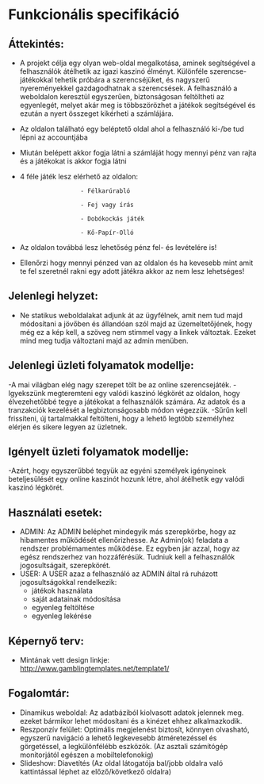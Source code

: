 # Funkcionális specifikáció

## Áttekintés:
- A projekt célja egy olyan web-oldal megalkotása, aminek segítségével a felhasználók átélhetik az igazi kaszinó élményt. Különféle szerencse-játékokkal tehetik próbára a szerencséjüket, és nagyszerű nyereményekkel gazdagodhatnak a szerencsések. A felhasználó a weboldalon keresztül egyszerűen, biztonságosan feltöltheti az egyenlegét, melyet akár meg is többszörözhet a játékok segítségével és ezután a nyert összeget kikérheti a számlájára.

- Az oldalon található egy beléptető oldal ahol a felhasználó ki-/be tud lépni az accountjába
- Miután belépett akkor fogja látni a számláját hogy mennyi pénz van rajta és a játékokat is akkor fogja látni
- 4 féle játék lesz elérhető az oldalon: 

                       - Félkarúrabló
                       
                       - Fej vagy írás
                       
                       - Dobókockás játék
                       
                       - Kő-Papír-Olló
- Az oldalon továbbá lesz lehetőség pénz fel- és levételére is!
- Ellenőrzi hogy mennyi pénzed van az oldalon és ha kevesebb mint amit te fel szeretnél rakni egy adott játékra akkor az nem lesz lehetséges!

## Jelenlegi helyzet:
- Ne statikus weboldalakat adjunk át az ügyfélnek, amit nem tud majd módosítani a jövőben és állandóan szól majd az üzemeltetőjének, hogy még ez a kép kell, a szöveg nem stimmel vagy a linkek változtak. Ezeket mind meg tudja változtani majd az admin menüben.

## Jelenlegi üzleti folyamatok modellje:
-A mai világban elég nagy szerepet tölt be az online szerencsejáték.
-Igyekszünk megteremteni egy valódi kaszinó légkörét az oldalon, hogy élvezehetőbbé tegye a játékokat a felhasználók számára. Az adatok és a tranzakciók kezelését a legbiztonságosabb módon végezzük.
-Sűrűn kell frissíteni, új tartalmakkal feltölteni, hogy a lehető legtöbb személyhez elérjen és sikere legyen az üzletnek.

## Igényelt üzleti folyamatok modellje:
-Azért, hogy egyszerűbbé tegyük az egyéni személyek igényeinek beteljesülését egy online kaszinót hozunk létre, ahol átélhetik
egy valódi kaszinó légkörét.

## Használati esetek:
- ADMIN: Az ADMIN beléphet mindegyik más szerepkörbe, hogy az hibamentes működését ellenőrizhesse. Az Admin(ok) feladata a rendszer problémamentes működése. Ez egyben jár azzal, hogy az egész rendszerhez van hozzáférésük. Tudniuk kell a felhasználók jogosultságait, szerepkörét.
- USER: A USER azaz a felhasználó az ADMIN által rá ruházott jogosultságokkal rendelkezik:
  - játékok használata 
  - saját adatainak módosítása
  - egyenleg feltöltése
  - egyenleg lekérése

## Képernyő terv:
- Mintának vett design linkje: http://www.gamblingtemplates.net/template1/

## Fogalomtár:
- Dinamikus weboldal: Az adatbáziból kiolvasott adatok jelennek meg. ezeket bármikor lehet módosítani és a kinézet ehhez alkalmazkodik.
- Reszponzív felület: Optimális megjelenést biztosít, könnyen olvasható, egyszerű navigáció a lehető legkevesebb átméretezéssel és görgetéssel, a legkülönfélébb eszközök. (Az asztali számítógép monitorjától egészen a mobiltelefonokig)
- Slideshow: Diavetítés (Az oldal látogatója bal/jobb oldalra való kattintással léphet az előző/következő oldalra)
